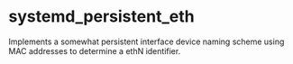 # systemd_persistent_eth
Implements a somewhat persistent interface device naming scheme using MAC addresses to determine a ethN identifier.
